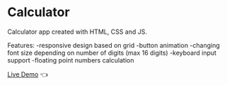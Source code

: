 # Calculator

Calculator app created with HTML, CSS and JS.

Features:
-responsive design based on grid
-button animation
-changing font size depending on number of digits (max 16 digits)
-keyboard input support
-floating point numbers calculation

[Live Demo](https://mariuszciaston.github.io/Calculator/) :point_left:
